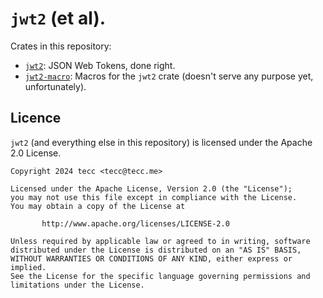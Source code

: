 # `jwt2` (et al).

Crates in this repository:

- [`jwt2`](./crates/jwt2): JSON Web Tokens, done right.
- [`jwt2-macro`](./crates/jwt2-macros): Macros for the `jwt2` crate (doesn't serve any purpose yet, unfortunately).

## Licence

`jwt2` (and everything else in this repository) is licensed under the Apache 2.0 License.

```
Copyright 2024 tecc <tecc@tecc.me>

Licensed under the Apache License, Version 2.0 (the "License");
you may not use this file except in compliance with the License.
You may obtain a copy of the License at

       http://www.apache.org/licenses/LICENSE-2.0

Unless required by applicable law or agreed to in writing, software
distributed under the License is distributed on an "AS IS" BASIS,
WITHOUT WARRANTIES OR CONDITIONS OF ANY KIND, either express or implied.
See the License for the specific language governing permissions and
limitations under the License.
```